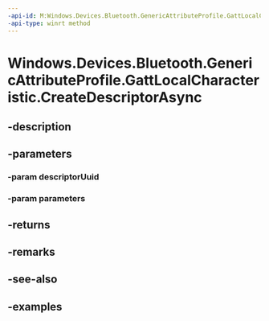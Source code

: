 ```yaml
---
-api-id: M:Windows.Devices.Bluetooth.GenericAttributeProfile.GattLocalCharacteristic.CreateDescriptorAsync(System.Guid,Windows.Devices.Bluetooth.GenericAttributeProfile.GattLocalDescriptorParameters)
-api-type: winrt method
---
```


<!-- Method syntax.
public IAsyncOperation<GattLocalDescriptorResult> GattLocalCharacteristic.CreateDescriptorAsync(Guid descriptorUuid, GattLocalDescriptorParameters parameters)
-->

# Windows.Devices.Bluetooth.GenericAttributeProfile.GattLocalCharacteristic.CreateDescriptorAsync

## -description

## -parameters

### -param descriptorUuid

### -param parameters

## -returns

## -remarks

## -see-also

## -examples

